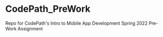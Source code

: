 # CodePath_PreWork
Repo for CodePath's Intro to Mobile App Development Spring 2022 Pre-Work Assignment
